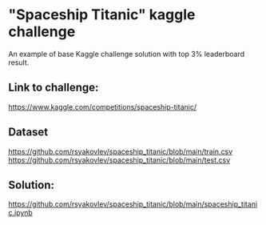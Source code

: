 # "Spaceship Titanic" kaggle challenge

An example of base Kaggle challenge solution with top 3% leaderboard result.

## Link to challenge:
https://www.kaggle.com/competitions/spaceship-titanic/

## Dataset
https://github.com/rsyakovlev/spaceship_titanic/blob/main/train.csv <br>
https://github.com/rsyakovlev/spaceship_titanic/blob/main/test.csv <br>

## Solution:
https://github.com/rsyakovlev/spaceship_titanic/blob/main/spaceship_titanic.ipynb
